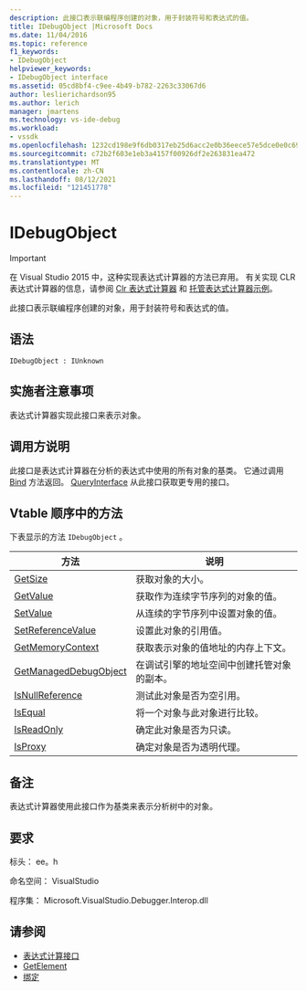 ```yaml
---
description: 此接口表示联编程序创建的对象，用于封装符号和表达式的值。
title: IDebugObject |Microsoft Docs
ms.date: 11/04/2016
ms.topic: reference
f1_keywords:
- IDebugObject
helpviewer_keywords:
- IDebugObject interface
ms.assetid: 05cd8bf4-c9ee-4b49-b782-2263c33067d6
author: leslierichardson95
ms.author: lerich
manager: jmartens
ms.technology: vs-ide-debug
ms.workload:
- vssdk
ms.openlocfilehash: 1232cd198e9f6db0317eb25d6acc2e0b36eece57e5dce0e0c6906ca88e418c65
ms.sourcegitcommit: c72b2f603e1eb3a4157f00926df2e263831ea472
ms.translationtype: MT
ms.contentlocale: zh-CN
ms.lasthandoff: 08/12/2021
ms.locfileid: "121451778"
---
```

# <a name="idebugobject"></a>IDebugObject
> [!IMPORTANT]
> 在 Visual Studio 2015 中，这种实现表达式计算器的方法已弃用。 有关实现 CLR 表达式计算器的信息，请参阅 [Clr 表达式计算器](https://github.com/Microsoft/ConcordExtensibilitySamples/wiki/CLR-Expression-Evaluators) 和 [托管表达式计算器示例](https://github.com/Microsoft/ConcordExtensibilitySamples/wiki/Managed-Expression-Evaluator-Sample)。

 此接口表示联编程序创建的对象，用于封装符号和表达式的值。

## <a name="syntax"></a>语法

```
IDebugObject : IUnknown
```

## <a name="notes-for-implementers"></a>实施者注意事项
 表达式计算器实现此接口来表示对象。

## <a name="notes-for-callers"></a>调用方说明
 此接口是表达式计算器在分析的表达式中使用的所有对象的基类。 它通过调用 [Bind](../../../extensibility/debugger/reference/idebugbinder-bind.md) 方法返回。 [QueryInterface](/cpp/atl/queryinterface) 从此接口获取更专用的接口。

## <a name="methods-in-vtable-order"></a>Vtable 顺序中的方法
 下表显示的方法 `IDebugObject` 。

|方法|说明|
|------------|-----------------|
|[GetSize](../../../extensibility/debugger/reference/idebugobject-getsize.md)|获取对象的大小。|
|[GetValue](../../../extensibility/debugger/reference/idebugobject-getvalue.md)|获取作为连续字节序列的对象的值。|
|[SetValue](../../../extensibility/debugger/reference/idebugobject-setvalue.md)|从连续的字节序列中设置对象的值。|
|[SetReferenceValue](../../../extensibility/debugger/reference/idebugobject-setreferencevalue.md)|设置此对象的引用值。|
|[GetMemoryContext](../../../extensibility/debugger/reference/idebugobject-getmemorycontext.md)|获取表示对象的值地址的内存上下文。|
|[GetManagedDebugObject](../../../extensibility/debugger/reference/idebugobject-getmanageddebugobject.md)|在调试引擎的地址空间中创建托管对象的副本。|
|[IsNullReference](../../../extensibility/debugger/reference/idebugobject-isnullreference.md)|测试此对象是否为空引用。|
|[IsEqual](../../../extensibility/debugger/reference/idebugobject-isequal.md)|将一个对象与此对象进行比较。|
|[IsReadOnly](../../../extensibility/debugger/reference/idebugobject-isreadonly.md)|确定此对象是否为只读。|
|[IsProxy](../../../extensibility/debugger/reference/idebugobject-isproxy.md)|确定对象是否为透明代理。|

## <a name="remarks"></a>备注
 表达式计算器使用此接口作为基类来表示分析树中的对象。

## <a name="requirements"></a>要求
 标头： ee。h

 命名空间： VisualStudio

 程序集： Microsoft.VisualStudio.Debugger.Interop.dll

## <a name="see-also"></a>请参阅
- [表达式计算接口](../../../extensibility/debugger/reference/expression-evaluation-interfaces.md)
- [GetElement](../../../extensibility/debugger/reference/idebugarrayobject-getelement.md)
- [绑定](../../../extensibility/debugger/reference/idebugbinder-bind.md)
